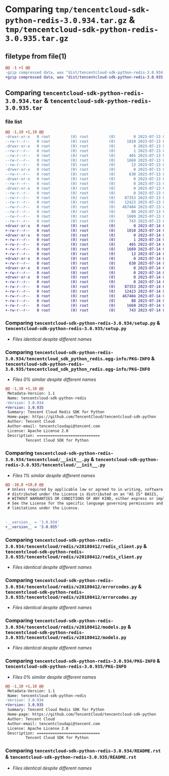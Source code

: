 # Comparing `tmp/tencentcloud-sdk-python-redis-3.0.934.tar.gz` & `tmp/tencentcloud-sdk-python-redis-3.0.935.tar.gz`

## filetype from file(1)

```diff
@@ -1 +1 @@
-gzip compressed data, was "dist/tencentcloud-sdk-python-redis-3.0.934.tar", last modified: Thu Jul 13 00:31:22 2023, max compression
+gzip compressed data, was "dist/tencentcloud-sdk-python-redis-3.0.935.tar", last modified: Fri Jul 14 00:36:20 2023, max compression
```

## Comparing `tencentcloud-sdk-python-redis-3.0.934.tar` & `tencentcloud-sdk-python-redis-3.0.935.tar`

### file list

```diff
@@ -1,19 +1,19 @@
-drwxr-xr-x   0 root         (0) root         (0)        0 2023-07-13 00:31:22.000000 tencentcloud-sdk-python-redis-3.0.934/
--rw-r--r--   0 root         (0) root         (0)     1010 2023-07-13 00:31:22.000000 tencentcloud-sdk-python-redis-3.0.934/setup.py
-drwxr-xr-x   0 root         (0) root         (0)        0 2023-07-13 00:31:22.000000 tencentcloud-sdk-python-redis-3.0.934/tencentcloud_sdk_python_redis.egg-info/
--rw-r--r--   0 root         (0) root         (0)        1 2023-07-13 00:31:22.000000 tencentcloud-sdk-python-redis-3.0.934/tencentcloud_sdk_python_redis.egg-info/dependency_links.txt
--rw-r--r--   0 root         (0) root         (0)      465 2023-07-13 00:31:22.000000 tencentcloud-sdk-python-redis-3.0.934/tencentcloud_sdk_python_redis.egg-info/SOURCES.txt
--rw-r--r--   0 root         (0) root         (0)     1669 2023-07-13 00:31:22.000000 tencentcloud-sdk-python-redis-3.0.934/tencentcloud_sdk_python_redis.egg-info/PKG-INFO
--rw-r--r--   0 root         (0) root         (0)       13 2023-07-13 00:31:22.000000 tencentcloud-sdk-python-redis-3.0.934/tencentcloud_sdk_python_redis.egg-info/top_level.txt
-drwxr-xr-x   0 root         (0) root         (0)        0 2023-07-13 00:31:22.000000 tencentcloud-sdk-python-redis-3.0.934/tencentcloud/
--rw-r--r--   0 root         (0) root         (0)      630 2023-07-13 00:31:22.000000 tencentcloud-sdk-python-redis-3.0.934/tencentcloud/__init__.py
-drwxr-xr-x   0 root         (0) root         (0)        0 2023-07-13 00:31:22.000000 tencentcloud-sdk-python-redis-3.0.934/tencentcloud/redis/
--rw-r--r--   0 root         (0) root         (0)        0 2023-07-13 00:31:22.000000 tencentcloud-sdk-python-redis-3.0.934/tencentcloud/redis/__init__.py
-drwxr-xr-x   0 root         (0) root         (0)        0 2023-07-13 00:31:22.000000 tencentcloud-sdk-python-redis-3.0.934/tencentcloud/redis/v20180412/
--rw-r--r--   0 root         (0) root         (0)        0 2023-07-13 00:31:22.000000 tencentcloud-sdk-python-redis-3.0.934/tencentcloud/redis/v20180412/__init__.py
--rw-r--r--   0 root         (0) root         (0)    87353 2023-07-13 00:31:22.000000 tencentcloud-sdk-python-redis-3.0.934/tencentcloud/redis/v20180412/redis_client.py
--rw-r--r--   0 root         (0) root         (0)    12423 2023-07-13 00:31:22.000000 tencentcloud-sdk-python-redis-3.0.934/tencentcloud/redis/v20180412/errorcodes.py
--rw-r--r--   0 root         (0) root         (0)   467404 2023-07-13 00:31:22.000000 tencentcloud-sdk-python-redis-3.0.934/tencentcloud/redis/v20180412/models.py
--rw-r--r--   0 root         (0) root         (0)       88 2023-07-13 00:31:22.000000 tencentcloud-sdk-python-redis-3.0.934/setup.cfg
--rw-r--r--   0 root         (0) root         (0)     1669 2023-07-13 00:31:22.000000 tencentcloud-sdk-python-redis-3.0.934/PKG-INFO
--rw-r--r--   0 root         (0) root         (0)      743 2023-07-13 00:31:22.000000 tencentcloud-sdk-python-redis-3.0.934/README.rst
+drwxr-xr-x   0 root         (0) root         (0)        0 2023-07-14 00:36:20.000000 tencentcloud-sdk-python-redis-3.0.935/
+-rw-r--r--   0 root         (0) root         (0)     1010 2023-07-14 00:36:20.000000 tencentcloud-sdk-python-redis-3.0.935/setup.py
+drwxr-xr-x   0 root         (0) root         (0)        0 2023-07-14 00:36:20.000000 tencentcloud-sdk-python-redis-3.0.935/tencentcloud_sdk_python_redis.egg-info/
+-rw-r--r--   0 root         (0) root         (0)        1 2023-07-14 00:36:20.000000 tencentcloud-sdk-python-redis-3.0.935/tencentcloud_sdk_python_redis.egg-info/dependency_links.txt
+-rw-r--r--   0 root         (0) root         (0)      465 2023-07-14 00:36:20.000000 tencentcloud-sdk-python-redis-3.0.935/tencentcloud_sdk_python_redis.egg-info/SOURCES.txt
+-rw-r--r--   0 root         (0) root         (0)     1669 2023-07-14 00:36:20.000000 tencentcloud-sdk-python-redis-3.0.935/tencentcloud_sdk_python_redis.egg-info/PKG-INFO
+-rw-r--r--   0 root         (0) root         (0)       13 2023-07-14 00:36:20.000000 tencentcloud-sdk-python-redis-3.0.935/tencentcloud_sdk_python_redis.egg-info/top_level.txt
+drwxr-xr-x   0 root         (0) root         (0)        0 2023-07-14 00:36:20.000000 tencentcloud-sdk-python-redis-3.0.935/tencentcloud/
+-rw-r--r--   0 root         (0) root         (0)      630 2023-07-14 00:36:20.000000 tencentcloud-sdk-python-redis-3.0.935/tencentcloud/__init__.py
+drwxr-xr-x   0 root         (0) root         (0)        0 2023-07-14 00:36:20.000000 tencentcloud-sdk-python-redis-3.0.935/tencentcloud/redis/
+-rw-r--r--   0 root         (0) root         (0)        0 2023-07-14 00:36:20.000000 tencentcloud-sdk-python-redis-3.0.935/tencentcloud/redis/__init__.py
+drwxr-xr-x   0 root         (0) root         (0)        0 2023-07-14 00:36:20.000000 tencentcloud-sdk-python-redis-3.0.935/tencentcloud/redis/v20180412/
+-rw-r--r--   0 root         (0) root         (0)        0 2023-07-14 00:36:20.000000 tencentcloud-sdk-python-redis-3.0.935/tencentcloud/redis/v20180412/__init__.py
+-rw-r--r--   0 root         (0) root         (0)    87353 2023-07-14 00:36:20.000000 tencentcloud-sdk-python-redis-3.0.935/tencentcloud/redis/v20180412/redis_client.py
+-rw-r--r--   0 root         (0) root         (0)    12423 2023-07-14 00:36:20.000000 tencentcloud-sdk-python-redis-3.0.935/tencentcloud/redis/v20180412/errorcodes.py
+-rw-r--r--   0 root         (0) root         (0)   467404 2023-07-14 00:36:20.000000 tencentcloud-sdk-python-redis-3.0.935/tencentcloud/redis/v20180412/models.py
+-rw-r--r--   0 root         (0) root         (0)       88 2023-07-14 00:36:20.000000 tencentcloud-sdk-python-redis-3.0.935/setup.cfg
+-rw-r--r--   0 root         (0) root         (0)     1669 2023-07-14 00:36:20.000000 tencentcloud-sdk-python-redis-3.0.935/PKG-INFO
+-rw-r--r--   0 root         (0) root         (0)      743 2023-07-14 00:36:20.000000 tencentcloud-sdk-python-redis-3.0.935/README.rst
```

### Comparing `tencentcloud-sdk-python-redis-3.0.934/setup.py` & `tencentcloud-sdk-python-redis-3.0.935/setup.py`

 * *Files identical despite different names*

### Comparing `tencentcloud-sdk-python-redis-3.0.934/tencentcloud_sdk_python_redis.egg-info/PKG-INFO` & `tencentcloud-sdk-python-redis-3.0.935/tencentcloud_sdk_python_redis.egg-info/PKG-INFO`

 * *Files 0% similar despite different names*

```diff
@@ -1,10 +1,10 @@
 Metadata-Version: 1.1
 Name: tencentcloud-sdk-python-redis
-Version: 3.0.934
+Version: 3.0.935
 Summary: Tencent Cloud Redis SDK for Python
 Home-page: https://github.com/TencentCloud/tencentcloud-sdk-python
 Author: Tencent Cloud
 Author-email: tencentcloudapi@tencent.com
 License: Apache License 2.0
 Description: ============================
         Tencent Cloud SDK for Python
```

### Comparing `tencentcloud-sdk-python-redis-3.0.934/tencentcloud/__init__.py` & `tencentcloud-sdk-python-redis-3.0.935/tencentcloud/__init__.py`

 * *Files 1% similar despite different names*

```diff
@@ -10,8 +10,8 @@
 # Unless required by applicable law or agreed to in writing, software
 # distributed under the License is distributed on an "AS IS" BASIS,
 # WITHOUT WARRANTIES OR CONDITIONS OF ANY KIND, either express or implied.
 # See the License for the specific language governing permissions and
 # limitations under the License.
 
 
-__version__ = '3.0.934'
+__version__ = '3.0.935'
```

### Comparing `tencentcloud-sdk-python-redis-3.0.934/tencentcloud/redis/v20180412/redis_client.py` & `tencentcloud-sdk-python-redis-3.0.935/tencentcloud/redis/v20180412/redis_client.py`

 * *Files identical despite different names*

### Comparing `tencentcloud-sdk-python-redis-3.0.934/tencentcloud/redis/v20180412/errorcodes.py` & `tencentcloud-sdk-python-redis-3.0.935/tencentcloud/redis/v20180412/errorcodes.py`

 * *Files identical despite different names*

### Comparing `tencentcloud-sdk-python-redis-3.0.934/tencentcloud/redis/v20180412/models.py` & `tencentcloud-sdk-python-redis-3.0.935/tencentcloud/redis/v20180412/models.py`

 * *Files identical despite different names*

### Comparing `tencentcloud-sdk-python-redis-3.0.934/PKG-INFO` & `tencentcloud-sdk-python-redis-3.0.935/PKG-INFO`

 * *Files 0% similar despite different names*

```diff
@@ -1,10 +1,10 @@
 Metadata-Version: 1.1
 Name: tencentcloud-sdk-python-redis
-Version: 3.0.934
+Version: 3.0.935
 Summary: Tencent Cloud Redis SDK for Python
 Home-page: https://github.com/TencentCloud/tencentcloud-sdk-python
 Author: Tencent Cloud
 Author-email: tencentcloudapi@tencent.com
 License: Apache License 2.0
 Description: ============================
         Tencent Cloud SDK for Python
```

### Comparing `tencentcloud-sdk-python-redis-3.0.934/README.rst` & `tencentcloud-sdk-python-redis-3.0.935/README.rst`

 * *Files identical despite different names*

